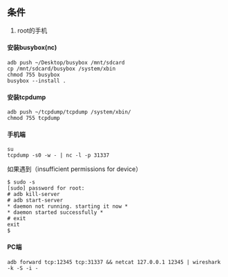 ## 条件
1. root的手机

#### 安装busybox(nc)
```shell
adb push ~/Desktop/busybox /mnt/sdcard
cp /mnt/sdcard/busybox /system/xbin
chmod 755 busybox
busybox --install .
```
#### 安装tcpdump
```shell
adb push ~/tcpdump/tcpdump /system/xbin/
chmod 755 tcpdump
```
#### 手机端
```shell
su   
tcpdump -s0 -w - | nc -l -p 31337
```
如果遇到（insufficient permissions for device）
```shell
$ sudo -s  
[sudo] password for root:  
# adb kill-server  
# adb start-server  
* daemon not running. starting it now *  
* daemon started successfully *  
# exit  
exit  
$  
```

#### PC端
```shell
adb forward tcp:12345 tcp:31337 && netcat 127.0.0.1 12345 | wireshark -k -S -i -
```
